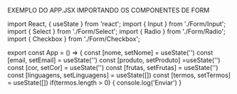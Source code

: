 EXEMPLO DO APP.JSX IMPORTANDO OS COMPONENTES DE FORM

import React, { useState } from 'react';
import { Input } from './Form/Input';
import { Select } from './Form/Select';
import { Radio } from './Form/Radio';
import { Checkbox } from './Form/Checkbox';

export const App = () => {
  const [nome, setNome] = useState('')
  const [email, setEmail] = useState('')
  const [produto, setProduto] =useState('')
  const [cor, setCor] = useState('')
  const [frutas, setFrutas] = useState('')
  const [linguagens, setLinguagens] = useState([])
  const [termos, setTermos] = useState([])
  if(termos.length > 0) {
    console.log('Enviar')
  }

  <!-- return (
    <div>
      <Input id="nome" label="Nome" value={nome} setValue={setNome} />
      <Input id="email" label="Email" value={email} setValue={setEmail} required/>
      <Select options={['Smartphone', 'Tablet']} value={produto} setValue={setProduto}/>
      <h2>Cores</h2>
      <Radio options={['Azul', 'Vermelho']} value={cor} setValue={setCor}/>
      <h2>Frutas</h2>
      <Radio options={['Maçã', 'Uva', 'Morango']} value={frutas} setValue={setFrutas}/>
      <h2>Checkbox</h2>
      <Checkbox options={['JavaScript', 'PHP', 'Ruby']} value={linguagens} setValue={setLinguagens} />
      <h2>Checkbox Item Único</h2>
      <Checkbox options={['Li e aceito os termos']} value={termos} setValue={setTermos} />
    </div>
  );
}; -->
